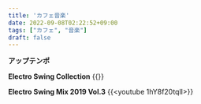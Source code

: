 ```yaml
---
title: 'カフェ音楽'
date: 2022-09-08T02:22:52+09:00
tags: ["カフェ", "音楽"]
draft: false
---
```


**アップテンポ**

**Electro Swing Collection**
{{<youtube bQXCx1F7nhs>}}

**Electro Swing Mix 2019 Vol.3**
{{<youtube 1hY8f20tqlI>}}